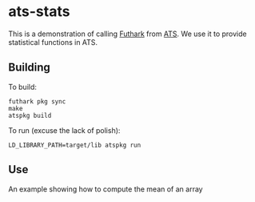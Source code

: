 # ats-stats

This is a demonstration of calling [Futhark](https://futhark-lang.org/) from
[ATS](http://www.ats-lang.org/). We use it to provide statistical functions in
ATS.

## Building

To build:

```
futhark pkg sync
make
atspkg build
```

To run (excuse the lack of polish):

```
LD_LIBRARY_PATH=target/lib atspkg run
```

## Use

An example showing how to compute the mean of an array
